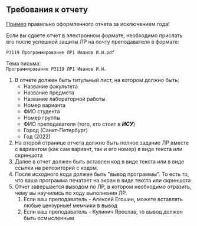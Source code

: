 ## Требования к отчету

[Пример](https://drive.google.com/file/d/1wt-oYEHBaMT8LhsUEpRPQUmuqr2E_wX5/view?usp=sharing) правильно оформленного
отчета за исключением года!

Если вы сдаете отчет в электронном формате, необходимо прислать его после успешной
защиты ЛР на почту преподавателя в формате:

`P3119 Программирование ЛР1 Иванов И.И.pdf`

Тема письма:  
`Программирование P3119 ЛР1 Иванов И.И.`

1. В отчете должен быть титульный лист, на котором должно быть:
    - Название факультета
    - Название предмета
    - Название лабораторной работы
    - Номер варианта
    - ФИО студента
    - Номер группы
    - ФИО преподавателя (того, кто стоит в **_ИСУ_**)
    - Город (Санкт-Петербург)
    - Год (2022)
2. На второй странице отчета должно быть полное задание ЛР вместе с
   вариантом (как сам вариант, так и его номер) в виде текста или скриншота
3. Далее в отчет должен быть вставлен код в виде текста или в виде ссылки
   на репозиторий с кодом.
4. После исходного кода должен быть "вывод программы". То есть то, что ваша
   программа печатает на экран в виде текста или скриншота
5. Отчет завершается выводом по ЛР, в котором необходимо отразить, чему вы
   научились по ходу выполнения ЛР.
    1. Если ваш преподаватель - Алексей Егошин,
       можете вставлять любые цензурные! мемчики в вывод
    2. Если ваш преподаватель - Кулинич Ярослав, то вывод должен быть осмысленным